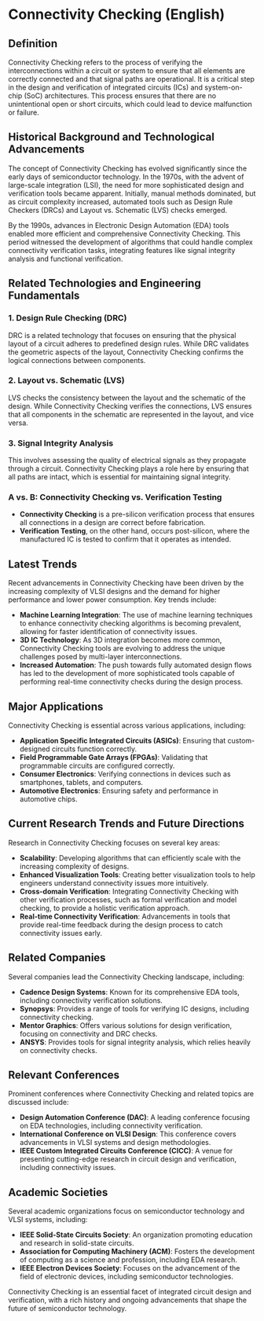 # Connectivity Checking (English)

## Definition

Connectivity Checking refers to the process of verifying the interconnections within a circuit or system to ensure that all elements are correctly connected and that signal paths are operational. It is a critical step in the design and verification of integrated circuits (ICs) and system-on-chip (SoC) architectures. This process ensures that there are no unintentional open or short circuits, which could lead to device malfunction or failure.

## Historical Background and Technological Advancements

The concept of Connectivity Checking has evolved significantly since the early days of semiconductor technology. In the 1970s, with the advent of large-scale integration (LSI), the need for more sophisticated design and verification tools became apparent. Initially, manual methods dominated, but as circuit complexity increased, automated tools such as Design Rule Checkers (DRCs) and Layout vs. Schematic (LVS) checks emerged.

By the 1990s, advances in Electronic Design Automation (EDA) tools enabled more efficient and comprehensive Connectivity Checking. This period witnessed the development of algorithms that could handle complex connectivity verification tasks, integrating features like signal integrity analysis and functional verification.

## Related Technologies and Engineering Fundamentals

### 1. Design Rule Checking (DRC)

DRC is a related technology that focuses on ensuring that the physical layout of a circuit adheres to predefined design rules. While DRC validates the geometric aspects of the layout, Connectivity Checking confirms the logical connections between components.

### 2. Layout vs. Schematic (LVS)

LVS checks the consistency between the layout and the schematic of the design. While Connectivity Checking verifies the connections, LVS ensures that all components in the schematic are represented in the layout, and vice versa.

### 3. Signal Integrity Analysis

This involves assessing the quality of electrical signals as they propagate through a circuit. Connectivity Checking plays a role here by ensuring that all paths are intact, which is essential for maintaining signal integrity.

### A vs. B: Connectivity Checking vs. Verification Testing

- **Connectivity Checking** is a pre-silicon verification process that ensures all connections in a design are correct before fabrication.
- **Verification Testing**, on the other hand, occurs post-silicon, where the manufactured IC is tested to confirm that it operates as intended.

## Latest Trends

Recent advancements in Connectivity Checking have been driven by the increasing complexity of VLSI designs and the demand for higher performance and lower power consumption. Key trends include:

- **Machine Learning Integration**: The use of machine learning techniques to enhance connectivity checking algorithms is becoming prevalent, allowing for faster identification of connectivity issues.
- **3D IC Technology**: As 3D integration becomes more common, Connectivity Checking tools are evolving to address the unique challenges posed by multi-layer interconnections.
- **Increased Automation**: The push towards fully automated design flows has led to the development of more sophisticated tools capable of performing real-time connectivity checks during the design process.

## Major Applications

Connectivity Checking is essential across various applications, including:

- **Application Specific Integrated Circuits (ASICs)**: Ensuring that custom-designed circuits function correctly.
- **Field Programmable Gate Arrays (FPGAs)**: Validating that programmable circuits are configured correctly.
- **Consumer Electronics**: Verifying connections in devices such as smartphones, tablets, and computers.
- **Automotive Electronics**: Ensuring safety and performance in automotive chips.

## Current Research Trends and Future Directions

Research in Connectivity Checking focuses on several key areas:

- **Scalability**: Developing algorithms that can efficiently scale with the increasing complexity of designs.
- **Enhanced Visualization Tools**: Creating better visualization tools to help engineers understand connectivity issues more intuitively.
- **Cross-domain Verification**: Integrating Connectivity Checking with other verification processes, such as formal verification and model checking, to provide a holistic verification approach.
- **Real-time Connectivity Verification**: Advancements in tools that provide real-time feedback during the design process to catch connectivity issues early.

## Related Companies

Several companies lead the Connectivity Checking landscape, including:

- **Cadence Design Systems**: Known for its comprehensive EDA tools, including connectivity verification solutions.
- **Synopsys**: Provides a range of tools for verifying IC designs, including connectivity checking.
- **Mentor Graphics**: Offers various solutions for design verification, focusing on connectivity and DRC checks.
- **ANSYS**: Provides tools for signal integrity analysis, which relies heavily on connectivity checks.

## Relevant Conferences

Prominent conferences where Connectivity Checking and related topics are discussed include:

- **Design Automation Conference (DAC)**: A leading conference focusing on EDA technologies, including connectivity verification.
- **International Conference on VLSI Design**: This conference covers advancements in VLSI systems and design methodologies.
- **IEEE Custom Integrated Circuits Conference (CICC)**: A venue for presenting cutting-edge research in circuit design and verification, including connectivity issues.

## Academic Societies

Several academic organizations focus on semiconductor technology and VLSI systems, including:

- **IEEE Solid-State Circuits Society**: An organization promoting education and research in solid-state circuits.
- **Association for Computing Machinery (ACM)**: Fosters the development of computing as a science and profession, including EDA research.
- **IEEE Electron Devices Society**: Focuses on the advancement of the field of electronic devices, including semiconductor technologies.

Connectivity Checking is an essential facet of integrated circuit design and verification, with a rich history and ongoing advancements that shape the future of semiconductor technology.
